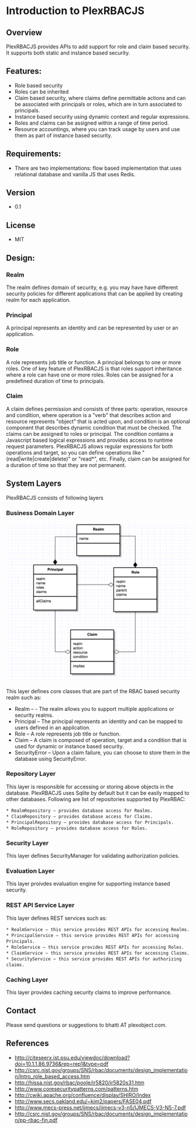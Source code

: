 # Introduction to PlexRBACJS


## Overview

PlexRBACJS provides APIs to add support for role and claim based security. It supports both static and instance based security.


## Features:
- Role based security
- Roles can be inherited
- Claim based security, where claims define permittable actions and can be associated with principals or
  roles, which are in turn associated to principals.
- Instance based security using dynamic context and regular expressions. 
- Roles and claims can be assigned within a range of time period.
- Resource accountings, where you can track usage by users and use them as part of instance based security. 

## Requirements:
- There are two implementations: flow based implementation that uses relational database and vanilla JS that uses Redis.

## Version
- 0.1

## License
- MIT

## Design:


### Realm

The realm defines domain of security, e.g. you may have have different security policies for different applications that can be applied by creating realm for each application.

### Principal

A principal represents an identity and can be represented by user or an application.

### Role

A role represents job title or function. A principal belongs to one or more roles. One of key feature of PlexRBACJS is that roles support inheritance where a role can have one or more roles. Roles can be assigned for a predefined duration of time to principals.

### Claim

A claim defines permission and consists of three parts: operation, resource and condition, where operation is a "verb" that describes action and resource represents "object" that is acted upon, and condition is an optional component that describes dynamic condition that must be checked. The claims can be assigned to roles or principal.
The condition contains a Javascript based logical expressions and provides access to runtime request parameters. PlexRBACJS allows regular expressions for both operations and target, so you can define operations like "(read|write|create|delete)" or "read*", etc. Finally, claim can be assigned for a duration of time so that they are not permanent.


## System Layers

PlexRBACJS consists of following layers
### Business Domain Layer
<img src="https://raw.githubusercontent.com/bhatti/PlexRBACJS/master/images/rbacjs_domain.png">

This layer defines core classes that are part of the RBAC based security realm such as:

 * Realm – - The realm allows you to support multiple applications or security realms.
 * Principal – The principal represents an identity and can be mapped to users defined in an application.
 * Role – A role represents job title or function.
 * Claim – A claim is composed of operation, target and a condition that is used for dynamic or instance based security.
 * SecurityError – Upon a claim failure, you can choose to store them in the database using SecurityError.

### Repository Layer

This layer is responsible for accessing or storing above objects in the database. PlexRBACJS uses Sqlite by default but it can be easily mapped to other databases. Following are list of repositories supported by PlexRBAC:

	* RealmRepository – provides database access for Realms.
	* ClaimRepository – provides database access for Claims.
	* PrincipalRepository – provides database access for Principals.
	* RoleRepository – provides database access for Roles.

### Security Layer

This layer defines SecurityManager for validating authorization policies.

### Evaluation Layer

This layer proivdes evaluation engine for supporting instance based security.

### REST API Service Layer

This layer defines REST services such as:

	* RealmService – this service provides REST APIs for accessing Realms.
	* PrincipalService – this service provides REST APIs for accessing Principals.
	* RoleService – this service provides REST APIs for accessing Roles.
	* ClaimService – this service provides REST APIs for accessing Claims.
	* SecurityService – this service provides REST APIs for authorizing claims.


### Caching Layer

This layer provides caching security claims to improve performance.


## Contact
Please send questions or suggestions to bhatti AT plexobject.com.



## References
 * http://citeseerx.ist.psu.edu/viewdoc/download?doi=10.1.1.86.9736&rep=rep1&type=pdf
 * http://csrc.nist.gov/groups/SNS/rbac/documents/design_implementation/Intro_role_based_access.htm
 * http://hissa.nist.gov/rbac/poole/ir5820/ir5820s31.htm
 * http://www.coresecuritypatterns.com/patterns.htm
 * http://cwiki.apache.org/confluence/display/SHIRO/Index
 * http://www.secs.oakland.edu/~kim2/papers/FASE04.pdf 
 * http://www.mecs-press.net/ijmecs/ijmecs-v3-n5/IJMECS-V3-N5-7.pdf 
 * http://csrc.nist.gov/groups/SNS/rbac/documents/design_implementation/pp-rbac-fin.pdf

